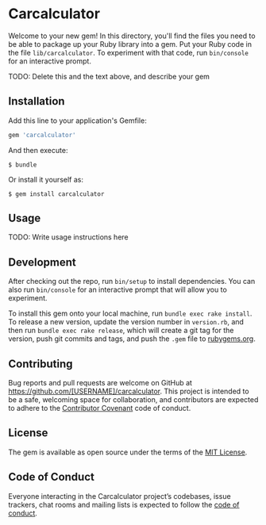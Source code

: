 # Carcalculator

Welcome to your new gem! In this directory, you'll find the files you need to be able to package up your Ruby library into a gem. Put your Ruby code in the file `lib/carcalculator`. To experiment with that code, run `bin/console` for an interactive prompt.

TODO: Delete this and the text above, and describe your gem

## Installation

Add this line to your application's Gemfile:

```ruby
gem 'carcalculator'
```

And then execute:

    $ bundle

Or install it yourself as:

    $ gem install carcalculator

## Usage

TODO: Write usage instructions here

## Development

After checking out the repo, run `bin/setup` to install dependencies. You can also run `bin/console` for an interactive prompt that will allow you to experiment.

To install this gem onto your local machine, run `bundle exec rake install`. To release a new version, update the version number in `version.rb`, and then run `bundle exec rake release`, which will create a git tag for the version, push git commits and tags, and push the `.gem` file to [rubygems.org](https://rubygems.org).

## Contributing

Bug reports and pull requests are welcome on GitHub at https://github.com/[USERNAME]/carcalculator. This project is intended to be a safe, welcoming space for collaboration, and contributors are expected to adhere to the [Contributor Covenant](http://contributor-covenant.org) code of conduct.

## License

The gem is available as open source under the terms of the [MIT License](https://opensource.org/licenses/MIT).

## Code of Conduct

Everyone interacting in the Carcalculator project’s codebases, issue trackers, chat rooms and mailing lists is expected to follow the [code of conduct](https://github.com/[USERNAME]/carcalculator/blob/master/CODE_OF_CONDUCT.md).
